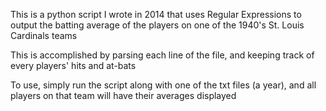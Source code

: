 This is a python script I wrote in 2014 that uses Regular Expressions to output the batting average of the players on one of the 1940's St. Louis Cardinals teams

This is accomplished by parsing each line of the file, and keeping track of every players' hits and at-bats

To use, simply run the script along with one of the txt files (a year), and all players on that team will have their averages displayed